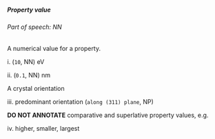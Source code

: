 ##### Property value

###### Part of speech: NN

A numerical value for a property.

i. (`10`, NN) eV

ii. (`0.1`, NN) nm

A crystal orientation

iii. predominant orientation (`along (311) plane`, NP)

**DO NOT ANNOTATE** comparative and superlative property values, e.g.

iv. higher, smaller, largest
